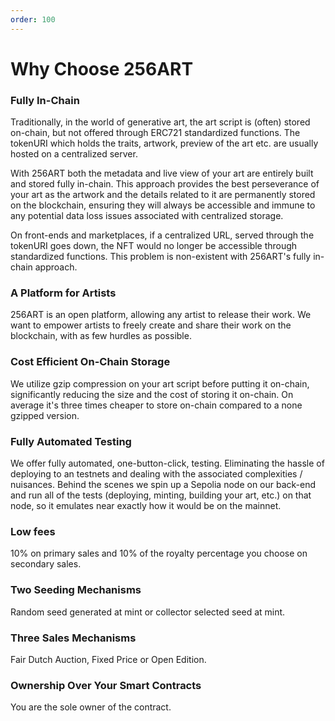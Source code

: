 ```yaml
---
order: 100
---
```


# Why Choose 256ART

### Fully In-Chain
Traditionally, in the world of generative art, the art script is (often) stored on-chain, but not offered through ERC721 standardized functions. The tokenURI which holds the traits, artwork, preview of the art etc. are usually hosted on a centralized server.

With 256ART both the metadata and live view of your art are entirely built and stored fully in-chain. This approach provides the best perseverance of your art as the artwork and the details related to it are permanently stored on the blockchain, ensuring they will always be accessible and immune to any potential data loss issues associated with centralized storage.

On front-ends and marketplaces, if a centralized URL, served through the tokenURI goes down, the NFT would no longer be accessible through standardized functions. This problem is non-existent with 256ART's fully in-chain approach.

### A Platform for Artists
256ART is an open platform, allowing any artist to release their work. We want to empower artists to freely create and share their work on the blockchain, with as few hurdles as possible.
### Cost Efficient On-Chain Storage
We utilize gzip compression on your art script before putting it on-chain, significantly reducing the size and the cost of storing it on-chain. On average it's three times cheaper to store on-chain compared to a none gzipped version.
### Fully Automated Testing
We offer fully automated, one-button-click, testing. Eliminating the hassle of deploying to an testnets and dealing with the associated complexities / nuisances. Behind the scenes we spin up a Sepolia node on our back-end and run all of the tests (deploying, minting, building your art, etc.) on that node, so it emulates near exactly how it would be on the mainnet.  
### Low fees
10% on primary sales and 10% of the royalty percentage you choose on secondary sales.
### Two Seeding Mechanisms
Random seed generated at mint or collector selected seed at mint.
### Three Sales Mechanisms
Fair Dutch Auction, Fixed Price or Open Edition. 
### Ownership Over Your Smart Contracts
You are the sole owner of the contract.